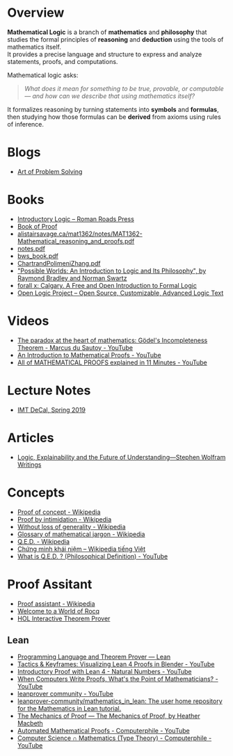# Overview

**Mathematical Logic** is a branch of **mathematics** and **philosophy** that studies the formal principles of **reasoning** and **deduction** using the tools of mathematics itself.  
It provides a precise language and structure to express and analyze statements, proofs, and computations.

Mathematical logic asks:

> _What does it mean for something to be true, provable, or computable — and how can we describe that using mathematics itself?_

It formalizes reasoning by turning statements into **symbols** and **formulas**, then studying how those formulas can be **derived** from axioms using rules of inference.
# Blogs
- [Art of Problem Solving](https://artofproblemsolving.com/wiki/index.php/Without_loss_of_generality)
# Books
- [Introductory Logic – Roman Roads Press](https://romanroadspress.com/store/intro-logic/)
- [Book of Proof](https://richardhammack.github.io/BookOfProof/)
- [alistairsavage.ca/mat1362/notes/MAT1362-Mathematical_reasoning_and_proofs.pdf](https://alistairsavage.ca/mat1362/notes/MAT1362-Mathematical_reasoning_and_proofs.pdf)
- [notes.pdf](https://www.math.uci.edu/~ndonalds/math13/notes.pdf)
- [bws_book.pdf](https://www.math.cmu.edu/~jmackey/151_128/bws_book.pdf)
- [ChartrandPolimeniZhang.pdf](https://nessie.ilab.sztaki.hu/~kornai/2022/MatematikaAlapjai/ChartrandPolimeniZhang.pdf)
- ["Possible Worlds: An Introduction to Logic and Its Philosophy", by Raymond Bradley and Norman Swartz](http://www.sfu.ca/~swartz/pw/)
- [forall x: Calgary. A Free and Open Introduction to Formal Logic](https://forallx.openlogicproject.org/)
- [Open Logic Project – Open Source, Customizable, Advanced Logic Text](https://openlogicproject.org/)
# Videos
- [The paradox at the heart of mathematics: Gödel's Incompleteness Theorem - Marcus du Sautoy - YouTube](https://www.youtube.com/watch?v=I4pQbo5MQOs)
- [An Introduction to Mathematical Proofs - YouTube](https://www.youtube.com/watch?v=YYgepDY3rHw)
- [All of MATHEMATICAL PROOFS explained in 11 Minutes - YouTube](https://www.youtube.com/watch?v=e1j2-2Ax65M)
# Lecture Notes
- [IMT DeCal, Spring 2019](http://imt-decal.org/)
# Articles
- [Logic, Explainability and the Future of Understanding—Stephen Wolfram Writings](https://writings.stephenwolfram.com/2018/11/logic-explainability-and-the-future-of-understanding/)
# Concepts
- [Proof of concept - Wikipedia](https://en.wikipedia.org/wiki/Proof_of_concept)
- [Proof by intimidation - Wikipedia](https://en.wikipedia.org/wiki/Proof_by_intimidation)
- [Without loss of generality - Wikipedia](https://en.wikipedia.org/wiki/Without_loss_of_generality)
- [Glossary of mathematical jargon - Wikipedia](https://en.wikipedia.org/wiki/Glossary_of_mathematical_jargon)
- [Q.E.D. - Wikipedia](https://en.wikipedia.org/wiki/Q.E.D.#:~:text=or%20QED%20is%20an%20initialism,what%20was%20to%20be%20shown%22.)
- [Chứng minh khái niệm – Wikipedia tiếng Việt](https://vi.wikipedia.org/wiki/Ch%E1%BB%A9ng_minh_kh%C3%A1i_ni%E1%BB%87m)
- [What is Q.E.D. ? (Philosophical Definition) - YouTube](https://www.youtube.com/watch?v=U6FmQP7fQw8)


# Proof Assitant

- [Proof assistant - Wikipedia](https://en.wikipedia.org/wiki/Proof_assistant)
- [Welcome to a World of Rocq](https://rocq-prover.org/)
- [HOL Interactive Theorem Prover](https://hol-theorem-prover.org/)
## Lean
- [Programming Language and Theorem Prover — Lean](https://lean-lang.org/)
- [Tactics &amp; Keyframes: Visualizing Lean 4 Proofs in Blender - YouTube](https://www.youtube.com/watch?v=KuxFWwwlEtc)
- [Introductory Proof with Lean 4 - Natural Numbers - YouTube](https://www.youtube.com/watch?v=7Ko3QZx4saU)
- [When Computers Write Proofs, What's the Point of Mathematicians? - YouTube](https://www.youtube.com/watch?v=3l1RMiGeTfU)
- [leanprover community - YouTube](https://www.youtube.com/@leanprovercommunity5485)
- [leanprover-community/mathematics_in_lean: The user home repository for the Mathematics in Lean tutorial.](https://github.com/leanprover-community/mathematics_in_lean/tree/master)
- [The Mechanics of Proof — The Mechanics of Proof, by Heather Macbeth](https://hrmacbeth.github.io/math2001/index.html)
- [Automated Mathematical Proofs - Computerphile - YouTube](https://www.youtube.com/watch?v=prYaTrZUces)
- [Computer Science ∩ Mathematics (Type Theory) - Computerphile - YouTube](https://www.youtube.com/watch?v=qT8NyyRgLDQ)